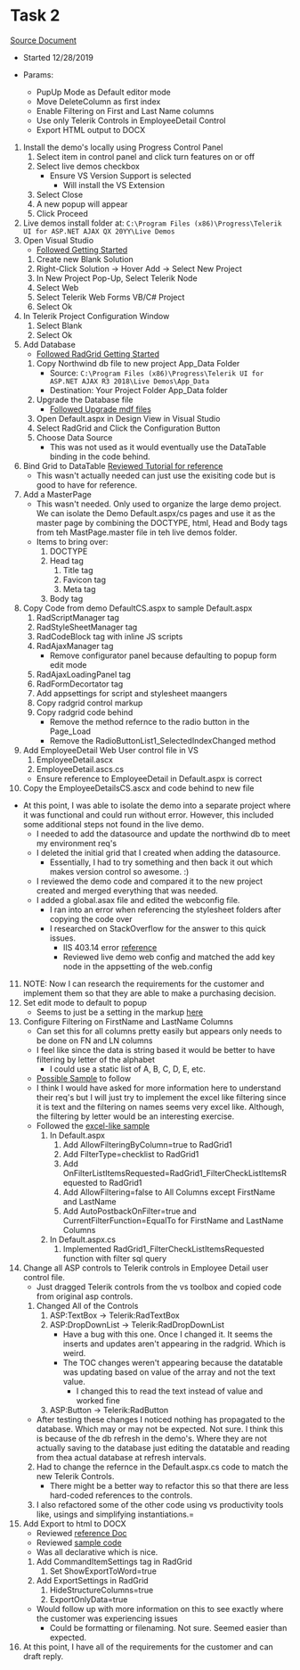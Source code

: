 # Task 2
[Source Document](./TSE-Task2.docx)
- Started 12/28/2019

- Params:
    * PupUp Mode as Default editor mode
    * Move DeleteColumn as first index
    * Enable Filtering on First and Last Name columns
    * Use only Telerik Controls in EmployeeDetail Control
    * Export HTML output to DOCX

1. Install the demo's locally using Progress Control Panel
    1. Select item in control panel and click turn features on or off
    2. Select live demos checkbox
        * Ensure VS Version Support is selected
            - Will install the VS Extension
    3. Select Close
    4. A new popup will appear 
    5. Click Proceed
2. Live demos install folder at: ```C:\Program Files (x86)\Progress\Telerik UI for ASP.NET AJAX QX 20YY\Live Demos```
3. Open Visual Studio 
    - [Followed Getting Started](https://docs.telerik.com/devtools/aspnet-ajax/getting-started/first-steps)
    1. Create new Blank Solution
    2. Right-Click Solution -> Hover Add -> Select New Project
    3. In New Project Pop-Up, Select Telerik Node
    4. Select Web
    5. Select Telerik Web Forms VB/C# Project
    6. Select Ok
4. In Telerik Project Configuration Window
    1. Select Blank
    2. Select Ok
5. Add Database
    - [Followed RadGrid Getting Started](https://docs.telerik.com/devtools/aspnet-ajax/controls/grid/getting-started/getting-started-with-radgrid-for-asp.net-ajax)
    1. Copy Northwind db file to new project App_Data Folder
        - Source: ```C:\Program Files (x86)\Progress\Telerik UI for ASP.NET AJAX R3 2018\Live Demos\App_Data```
        - Destination: Your Project Folder App_Data folder
    2. Upgrade the Database file
        - [Followed Upgrade mdf files](https://docs.microsoft.com/en-us/visualstudio/data-tools/upgrade-dot-mdf-files?view=vs-2017)
    2. Open Default.aspx in Design View in Visual Studio
    3. Select RadGrid and Click the Configuration Button
    4. Choose Data Source
        - This was not used as it would eventually use the DataTable binding in the code behind.
6. Bind Grid to DataTable [Reviewed Tutorial for reference](https://docs.telerik.com/devtools/aspnet-ajax/controls/grid/data-binding/understanding-data-binding/server-side-binding/various-data-sources/binding-to-datatable-or-dataset)
    - This wasn't actually needed can just use the exisiting code but is good to have for reference.
7. Add a MasterPage 
    - This wasn't needed. Only used to organize the large demo project. We can isolate the Demo Default.aspx/cs pages and use it as the master page by combining the DOCTYPE, html, Head and Body tags from teh MastPage.master file in teh live demos folder.
    - Items to bring over:
        1. DOCTYPE
        2. Head tag
            1. Title tag
            2. Favicon tag
            4. Meta tag
        3. Body tag
8. Copy Code from demo DefaultCS.aspx to sample Default.aspx
    1.  RadScriptManager tag
    2.  RadStyleSheetManager tag
    3.  RadCodeBlock tag with inline JS scripts
    4.  RadAjaxManager tag
        - Remove configurator panel because defaulting to popup form edit mode
    5. RadAjaxLoadingPanel tag
    6. RadFormDecortator tag
    7. Add appsettings for script and stylesheet maangers
    8. Copy radgrid control markup
    9. Copy radgrid code behind
        - Remove the method refernce to the radio button in the Page_Load
        - Remove the RadioButtonList1_SelectedIndexChanged method
9. Add EmployeeDetail Web User control file in VS
    1. EmployeeDetail.ascx
    2. EmployeeDetail.ascs.cs
    - Ensure reference to EmployeeDetail in Default.aspx is correct
10. Copy the EmployeeDetailsCS.ascx and code behind to new file
* At this point, I was able to isolate the demo into a separate project where it was functional and could run without error. However, this included some additional steps not found in the live demo.
    - I needed to add the datasource and update the northwind db to meet my environment req's
    - I deleted the initial grid that I created when adding the datasource.
        - Essentially, I had to try something and then back it out which makes version control so awesome. :)    
    - I reviewed the demo code and compared it to the new project created and merged everything that was needed.
    - I added a global.asax file and edited the webconfig file.
        - I ran into an error when referencing the stylesheet folders after copying the code over
        - I researched on StackOverflow for the answer to this quick issues.
            -   IIS 403.14 error [reference](https://stackoverflow.com/questions/7880852/http-error-403-14-forbidden-error-when-accessing-website)
            -   Reviewed live demo web config and matched the add key node in the appsetting of the web.config
11. NOTE: Now I can research the requirements for the customer and implement them so that they are able to make a purchasing decision.
12. Set edit mode to default to popup
    - Seems to just be a setting in the markup [here](https://docs.telerik.com/devtools/aspnet-ajax/controls/grid/data-editing/edit-mode/popup-edit-form)
13. Configure Filtering on FirstName and LastName Columns
    - Can set this for all columns pretty easily but appears only needs to be done on FN and LN columns
    - I feel like since the data is string based it would be better to have filtering by letter of the alphabet
        - I could use a static list of A, B, C, D, E, etc.
    - [Possible Sample](https://demos.telerik.com/aspnet-ajax/grid/examples/functionality/filtering/filter-templates/defaultcs.aspx) to follow
    - I think I would have asked for more information here to understand their req's but I will just try to implement the excel like filtering since it is text and the filtering on names seems very excel like. Although, the filtering by letter would be an interesting exercise.
    - Followed the [excel-like sample](https://demos.telerik.com/aspnet-ajax/grid/examples/functionality/filtering/excel-like-filtering/defaultcs.aspx)
        1. In Default.aspx
            1. Add AllowFilteringByColumn=true to RadGrid1
            2. Add FilterType=checklist to RadGrid1
            3. Add OnFilterListItemsRequested=RadGrid1_FilterCheckListItemsRequested to RadGrid1
            4. Add AllowFiltering=false to All Columns except FirstName and LastName
            5. Add AutoPostbackOnFilter=true and CurrentFilterFunction=EqualTo for FirstName and LastName Columns
        2. In Default.aspx.cs
            1. Implemented RadGrid1_FilterCheckListItemsRequested function with filter sql query
14. Change all ASP controls to Telerik controls in Employee Detail user control file.
    - Just dragged Telerik controls from the vs toolbox and copied code from original asp controls.
    1. Changed All of the Controls
        1. ASP:TextBox -> Telerik:RadTextBox
        2. ASP:DropDownList -> Telerik:RadDropDownList
            - Have a bug with this one. Once I changed it. It seems the inserts and updates aren't appearing in the radgrid. Which is weird. 
            - The TOC changes weren't appearing because the datatable was updating based on value of the array and not the text value.
                - I changed this to read the text instead of value and worked fine
        3. ASP:Button -> Telerik:RadButton
    - After testing these changes I noticed nothing has propagated to the database. Which may or may not be expected. Not sure. I think this is because of the db refresh in the demo's. Where they are not actually saving to the database just editing the datatable and reading from thea actual database at refresh intervals.
    2. Had to change the refernce in the Default.aspx.cs code to match the new Telerik Controls.
        - There might be a better way to refactor this so that there are less hard-coded references to the controls.
    3. I also refactored some of the other code using vs productivity tools like, usings and simplifying instantiations.=
15. Add Export to html to DOCX
    - Reviewed [reference Doc](https://docs.telerik.com/devtools/aspnet-ajax/controls/grid/functionality/exporting/overview.html)
    - Reviewed [sample code](https://demos.telerik.com/aspnet-ajax/grid/examples/functionality/exporting/export-word-csv/defaultcs.aspx)
    - Was all declarative which is nice.
    1. Add CommandItemSettings tag in RadGrid
        1. Set ShowExportToWord=true
    2. Add ExportSettings in RadGrid
        1. HideStructureColumns=true
        2. ExportOnlyData=true
    - Would follow up with more information on this to see exactly where the customer was experiencing issues 
        - Could be formatting or filenaming. Not sure. Seemed easier than expected.
16. At this point, I have all of the requirements for the customer and can draft reply.